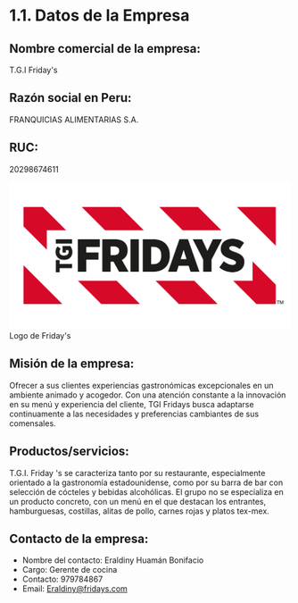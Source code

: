 # 1.1. Datos de la Empresa
## Nombre comercial de la empresa:
T.G.I Friday's
## Razón social en Peru:
FRANQUICIAS ALIMENTARIAS S.A.

## RUC:
20298674611

![Logo de Friday's](logo.png)
Logo de Friday's

## Misión de la empresa:
Ofrecer a sus clientes experiencias gastronómicas excepcionales en un ambiente animado y
acogedor. Con una atención constante a la innovación en su menú y experiencia del cliente,
TGI Fridays busca adaptarse continuamente a las necesidades y preferencias cambiantes de sus
comensales.


## Productos/servicios:

T.G.I. Friday 's se caracteriza tanto por su restaurante, especialmente orientado a la gastronomía estadounidense, como por su barra de bar con selección de cócteles y bebidas alcohólicas. El grupo no se especializa en un producto concreto, con un menú en el que destacan los entrantes, hamburguesas, costillas, alitas de pollo, carnes rojas y platos tex-mex.

## Contacto de la empresa:
- Nombre del contacto: Eraldiny Huamán Bonifacio
- Cargo: Gerente de cocina
- Contacto: 979784867
- Email: Eraldiny@fridays.com
